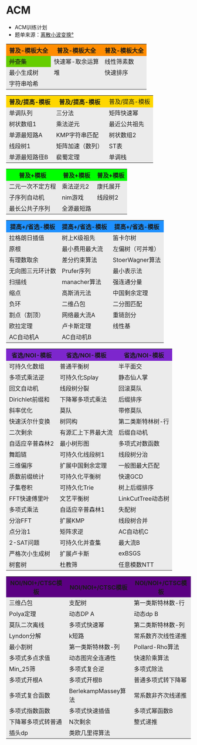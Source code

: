 # ACM
- ACM训练计划
- 题单来源：[离散小波变换°](https://www.luogu.com.cn/user/68344)
<table>
	<tr>
		<th bgcolor=FF8C00>普及-模板大全</th>
		<th bgcolor=FF8C00>普及-模板大全</th>
		<th bgcolor=FF8C00>普及-模板大全</th>
	</tr>
	<tr>
		<td bgcolor=66CD00><s>并查集</s></td>
		<td bgcolor=EBEBEB>快速幂-取余运算</td>
		<td bgcolor=EBEBEB>线性筛素数</td>
	</tr>
	<tr>
		<td bgcolor=EBEBEB>最小生成树</td>
		<td bgcolor=EBEBEB>堆</td>
		<td bgcolor=EBEBEB>快速排序</td>
	</tr>
	<tr>
		<td bgcolor=EBEBEB>字符串哈希</td>
		<td bgcolor=EBEBEB></td>
		<td bgcolor=EBEBEB></td>
	</tr>
</table>



<table>
	<tr>
		<th bgcolor=FFD700>普及/提高-模板</th>
		<th bgcolor=FFD700>普及/提高-模板</th>
		<td bgcolor=FFD700>普及/提高-模板</td>
	</tr>
	<tr>
		<td bgcolor=EBEBEB>单调队列</td>
		<td bgcolor=EBEBEB>三分法</td>
		<td bgcolor=EBEBEB>矩阵快速幂</td>
	</tr>
	<tr>
		<td bgcolor=EBEBEB>树状数组1</td>
		<td bgcolor=EBEBEB>乘法逆元</td>
		<td bgcolor=EBEBEB>最近公共祖先</td>
	</tr>
	<tr>
		<td bgcolor=EBEBEB>单源最短路A</td>
		<td bgcolor=EBEBEB>KMP字符串匹配</td>
		<td bgcolor=EBEBEB>树状数组2</td>
	</tr>
	<tr>
		<td bgcolor=EBEBEB>线段树1</td>
		<td bgcolor=EBEBEB>矩阵加速（数列）</td>
		<td bgcolor=EBEBEB>ST表</td>
	</tr>
	<tr>
		<td bgcolor=EBEBEB>单源最短路径B</td>
		<td bgcolor=EBEBEB>裴蜀定理</td>
		<td bgcolor=EBEBEB>单调栈</td>
	</tr>
</table>

<table>
	<tr>
		<th bgcolor=00FF00>普及+模板</th>
		<th bgcolor=00FF00>普及+模板</th>
		<th bgcolor=00FF00>普及+模板</th>
	</tr>
	<tr>
		<td bgcolor=EBEBEB>二元一次不定方程</td>
		<td bgcolor=EBEBEB>乘法逆元2</td>
		<td bgcolor=EBEBEB>康托展开</td>
	</tr>
	<tr>
		<td bgcolor=EBEBEB>子序列自动机</td>
		<td bgcolor=EBEBEB>nim游戏</td>
		<td bgcolor=EBEBEB>线段树2</td>
	</tr>
	<tr>
		<td bgcolor=EBEBEB>最长公共子序列</td>
		<td bgcolor=EBEBEB>全源最短路</td>
		<td bgcolor=EBEBEB></td>
	</tr>
</table>

<table>
	<tr>
		<th bgcolor=1E90FF>提高+/省选-模板</th>
		<th bgcolor=1E90FF>提高+/省选-模板</th>
		<th bgcolor=1E90FF>提高+/省选-模板</th>
	</tr>
	<tr>
		<td bgcolor=EBEBEB>拉格朗日插值</td>
		<td bgcolor=EBEBEB>树上K级祖先</td>
		<td bgcolor=EBEBEB>笛卡尔树</td>
	</tr>
	<tr>
		<td bgcolor=EBEBEB>原根</td>
		<td bgcolor=EBEBEB>最小费用最大流</td>
		<td bgcolor=EBEBEB>左偏树（可并堆）</td>
	</tr>
	<tr>
		<td bgcolor=EBEBEB>有理数取余</td>
		<td bgcolor=EBEBEB>差分约束算法</td>
		<td bgcolor=EBEBEB>StoerWagner算法</td>
	</tr>
	<tr>
		<td bgcolor=EBEBEB>无向图三元环计数</td>
		<td bgcolor=EBEBEB>Prufer序列</td>
		<td bgcolor=EBEBEB>最小表示法</td>
	</tr>
	<tr>
		<td bgcolor=EBEBEB>扫描线</td>
		<td bgcolor=EBEBEB>manacher算法</td>
		<td bgcolor=EBEBEB>强连通分量</td>
	</tr>
	<tr>
		<td bgcolor=EBEBEB>缩点</td>
		<td bgcolor=EBEBEB>高斯消元法</td>
		<td bgcolor=EBEBEB>中国剩余定理</td>
	</tr>
	<tr>
		<td bgcolor=EBEBEB>负环</td>
		<td bgcolor=EBEBEB>二维凸包</td>
		<td bgcolor=EBEBEB>二分图匹配</td>
	</tr>
	<tr>
		<td bgcolor=EBEBEB>割点（割顶）</td>
		<td bgcolor=EBEBEB>网络最大流A</td>
		<td bgcolor=EBEBEB>重链剖分</td>
	</tr>
	<tr>
		<td bgcolor=EBEBEB>欧拉定理</td>
		<td bgcolor=EBEBEB>卢卡斯定理</td>
		<td bgcolor=EBEBEB>线性基</td>
	</tr>
	<tr>
		<td bgcolor=EBEBEB>AC自动机A</td>
		<td bgcolor=EBEBEB>AC自动机B</td>
		<td bgcolor=EBEBEB></td>
	</tr>
</table>

<table>
	<tr>
		<th bgcolor=7D26CD>省选/NOI-模板</th>
		<th bgcolor=7D26CD>省选/NOI-模板</th>
		<th bgcolor=7D26CD>省选/NOI-模板</th>
	</tr>
	<tr>
		<td bgcolor=EBEBEB>可持久化数组</td>
		<td bgcolor=EBEBEB>普通平衡树</td>
		<td bgcolor=EBEBEB>半平面交</td>
	</tr>
	<tr>
		<td bgcolor=EBEBEB>多项式乘法逆</td>
		<td bgcolor=EBEBEB>可持久化Splay</td>
		<td bgcolor=EBEBEB>静态仙人掌</td>
	</tr>
	<tr>
		<td bgcolor=EBEBEB>回文自动机</td>
		<td bgcolor=EBEBEB>线段树分裂</td>
		<td bgcolor=EBEBEB>回滚莫队</td>
	</tr>
	<tr>
		<td bgcolor=EBEBEB>Dirichlet前缀和</td>
		<td bgcolor=EBEBEB>下降幂多项式乘法</td>
		<td bgcolor=EBEBEB>后缀排序</td>
	</tr>
	<tr>
		<td bgcolor=EBEBEB>斜率优化</td>
		<td bgcolor=EBEBEB>莫队</td>
		<td bgcolor=EBEBEB>带修莫队</td>
	</tr>
	<tr>
		<td bgcolor=EBEBEB>快速沃尔什变换</td>
		<td bgcolor=EBEBEB>树同构</td>
		<td bgcolor=EBEBEB>第二类斯特林树-行</td>
	</tr>
	<tr>
		<td bgcolor=EBEBEB>二次剩余</td>
		<td bgcolor=EBEBEB>有源汇上下界最大流</td>
		<td bgcolor=EBEBEB>后缀自动机</td>
	</tr>
	<tr>
		<td bgcolor=EBEBEB>自适应辛普森林2</td>
		<td bgcolor=EBEBEB>最小树形图</td>
		<td bgcolor=EBEBEB>多项式对数函数</td>
	</tr>
	<tr>
		<td bgcolor=EBEBEB>舞蹈链</td>
		<td bgcolor=EBEBEB>可持久化线段树1</td>
		<td bgcolor=EBEBEB>线段树分治</td>
	</tr>
	<tr>
		<td bgcolor=EBEBEB>三维偏序</td>
		<td bgcolor=EBEBEB>扩展中国剩余定理</td>
		<td bgcolor=EBEBEB>一般图最大匹配</td>
	</tr>
	<tr>
		<td bgcolor=EBEBEB>质数前缀统计</td>
		<td bgcolor=EBEBEB>可持久化平衡树</td>
		<td bgcolor=EBEBEB>快速GCD</td>
	</tr>
	<tr>
		<td bgcolor=EBEBEB>子集卷积</td>
		<td bgcolor=EBEBEB>可持久化Trie</td>
		<td bgcolor=EBEBEB>树上后缀排序</td>
	</tr>
	<tr>
		<td bgcolor=EBEBEB>FFT快速傅里叶</td>
		<td bgcolor=EBEBEB>文艺平衡树</td>
		<td bgcolor=EBEBEB>LinkCutTree动态树</td>
	</tr>
	<tr>
		<td bgcolor=EBEBEB>多项式乘法</td>
		<td bgcolor=EBEBEB>自适应辛普森林1</td>
		<td bgcolor=EBEBEB>失配树</td>
	</tr>
	<tr>
		<td bgcolor=EBEBEB>分治FFT</td>
		<td bgcolor=EBEBEB>扩展KMP</td>
		<td bgcolor=EBEBEB>线段树合并</td>
	</tr>
	<tr>
		<td bgcolor=EBEBEB>点分治1</td>
		<td bgcolor=EBEBEB>矩阵求逆</td>
		<td bgcolor=EBEBEB>AC自动机C</td>
	</tr>
	<tr>
		<td bgcolor=EBEBEB>2-SAT问题</td>
		<td bgcolor=EBEBEB>可持久化并查集</td>
		<td bgcolor=EBEBEB>最大流B</td>
	</tr>
	<tr>
		<td bgcolor=EBEBEB>严格次小生成树</td>
		<td bgcolor=EBEBEB>扩展卢卡斯</td>
		<td bgcolor=EBEBEB>exBSGS</td>
	</tr>
	<tr>
		<td bgcolor=EBEBEB>树套树</td>
		<td bgcolor=EBEBEB>杜教筛</td>
		<td bgcolor=EBEBEB>任意模数NTT</td>
	</tr>
</table>

<table>
	<tr>
		<th bgcolor=5B0082>NOI/NOI+/CTSC模板</th>
		<th bgcolor=5B0082>NOI/NOI+/CTSC模板</th>
		<th bgcolor=5B0082>NOI/NOI+/CTSC模板</th>
	</tr>
	<tr>
		<td bgcolor=EBEBEB>三维凸包</td>
		<td bgcolor=EBEBEB>支配树</td>
		<td bgcolor=EBEBEB>第一类斯特林数-行</td>
	</tr>
	<tr>
		<td bgcolor=EBEBEB>Polya定理</td>
		<td bgcolor=EBEBEB>动态DP A</td>
		<td bgcolor=EBEBEB>动态dp B</td>
	</tr>
	<tr>
		<td bgcolor=EBEBEB>莫队二次离线</td>
		<td bgcolor=EBEBEB>多项式快速幂</td>
		<td bgcolor=EBEBEB>第二类斯特林数-列</td>
	</tr>
	<tr>
		<td bgcolor=EBEBEB>Lyndon分解</td>
		<td bgcolor=EBEBEB>k短路</td>
		<td bgcolor=EBEBEB>常系数齐次线性递推</td>
	</tr>
	<tr>
		<td bgcolor=EBEBEB>最小割树</td>
		<td bgcolor=EBEBEB>第一类斯特林数-列</td>
		<td bgcolor=EBEBEB>Pollard-Rho算法</td>
	</tr>
	<tr>
		<td bgcolor=EBEBEB>多项式多点求值</td>
		<td bgcolor=EBEBEB>动态图完全连通性</td>
		<td bgcolor=EBEBEB>快速阶乘算法</td>
	</tr>
	<tr>
		<td bgcolor=EBEBEB>Min_25筛</td>
		<td bgcolor=EBEBEB>多项式复合逆</td>
		<td bgcolor=EBEBEB>多项式除法</td>
	</tr>
	<tr>
		<td bgcolor=EBEBEB>多项式开根A</td>
		<td bgcolor=EBEBEB>多项式开根B</td>
		<td bgcolor=EBEBEB>普通多项式转下降幂</td>
	</tr>
	<tr>
		<td bgcolor=EBEBEB>多项式复合函数</td>
		<td bgcolor=EBEBEB>BerlekampMassey算法</td>
		<td bgcolor=EBEBEB>常系数非齐次线递推</td>
	</tr>
	<tr>
		<td bgcolor=EBEBEB>多项式指数函数</td>
		<td bgcolor=EBEBEB>多项式快速插值</td>
		<td bgcolor=EBEBEB>多项式幂函数B</td>
	</tr>
	<tr>
		<td bgcolor=EBEBEB>下降幂多项式转普通</td>
		<td bgcolor=EBEBEB>N次剩余</td>
		<td bgcolor=EBEBEB>整式递推</td>
	</tr>
	<tr>
		<td bgcolor=EBEBEB>插头dp</td>
		<td bgcolor=EBEBEB>类欧几里得算法</td>
		<td bgcolor=EBEBEB></td>
	</tr>
</table>

